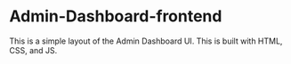 # Admin-Dashboard-frontend
This is a simple layout of the Admin Dashboard UI. This is built with HTML, CSS, and JS.
